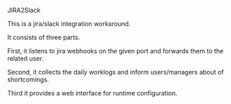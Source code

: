 JIRA2Slack

This is a jira/slack integration workaround.

It consists of three parts.

First, it listens to jira webhooks on the given port and forwards them to the related user.

Second, it collects the daily worklogs and inform users/managers about of shortcomings.

Third it provides a web interface for runtime configuration.
